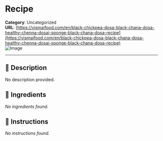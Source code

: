 # Recipe

**Category**: Uncategorized  
**URL**: [https://vismaifood.com/en/black-chickpea-dosa-black-chana-dosa-healthy-chenna-dosai-sponge-black-chana-dosa-recipe](https://vismaifood.com/en/black-chickpea-dosa-black-chana-dosa-healthy-chenna-dosai-sponge-black-chana-dosa-recipe)  
![Image](https://vismaifood.com/storage/app/uploads/public/c3e/85d/795/thumb__1200_0_0_0_crop.jpg)

---

## 📝 Description
No description provided.



## 🧂 Ingredients
*No ingredients found.*

## 🍳 Instructions
*No instructions found.*


